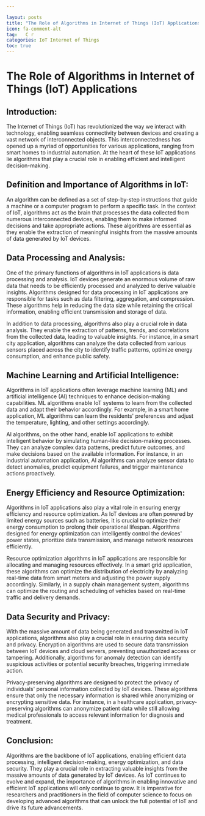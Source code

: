 ```yaml
---

layout: posts
title: "The Role of Algorithms in Internet of Things (IoT) Applications"
icon: fa-comment-alt
tag:   C r
categories: IoT Internet of Things
toc: true
---
```




# The Role of Algorithms in Internet of Things (IoT) Applications

## Introduction:
The Internet of Things (IoT) has revolutionized the way we interact with technology, enabling seamless connectivity between devices and creating a vast network of interconnected objects. This interconnectedness has opened up a myriad of opportunities for various applications, ranging from smart homes to industrial automation. At the heart of these IoT applications lie algorithms that play a crucial role in enabling efficient and intelligent decision-making.

## Definition and Importance of Algorithms in IoT:
An algorithm can be defined as a set of step-by-step instructions that guide a machine or a computer program to perform a specific task. In the context of IoT, algorithms act as the brain that processes the data collected from numerous interconnected devices, enabling them to make informed decisions and take appropriate actions. These algorithms are essential as they enable the extraction of meaningful insights from the massive amounts of data generated by IoT devices.

## Data Processing and Analysis:
One of the primary functions of algorithms in IoT applications is data processing and analysis. IoT devices generate an enormous volume of raw data that needs to be efficiently processed and analyzed to derive valuable insights. Algorithms designed for data processing in IoT applications are responsible for tasks such as data filtering, aggregation, and compression. These algorithms help in reducing the data size while retaining the critical information, enabling efficient transmission and storage of data.

In addition to data processing, algorithms also play a crucial role in data analysis. They enable the extraction of patterns, trends, and correlations from the collected data, leading to valuable insights. For instance, in a smart city application, algorithms can analyze the data collected from various sensors placed across the city to identify traffic patterns, optimize energy consumption, and enhance public safety.

## Machine Learning and Artificial Intelligence:
Algorithms in IoT applications often leverage machine learning (ML) and artificial intelligence (AI) techniques to enhance decision-making capabilities. ML algorithms enable IoT systems to learn from the collected data and adapt their behavior accordingly. For example, in a smart home application, ML algorithms can learn the residents' preferences and adjust the temperature, lighting, and other settings accordingly.

AI algorithms, on the other hand, enable IoT applications to exhibit intelligent behavior by simulating human-like decision-making processes. They can analyze complex data patterns, predict future outcomes, and make decisions based on the available information. For instance, in an industrial automation application, AI algorithms can analyze sensor data to detect anomalies, predict equipment failures, and trigger maintenance actions proactively.

## Energy Efficiency and Resource Optimization:
Algorithms in IoT applications also play a vital role in ensuring energy efficiency and resource optimization. As IoT devices are often powered by limited energy sources such as batteries, it is crucial to optimize their energy consumption to prolong their operational lifespan. Algorithms designed for energy optimization can intelligently control the devices' power states, prioritize data transmission, and manage network resources efficiently.

Resource optimization algorithms in IoT applications are responsible for allocating and managing resources effectively. In a smart grid application, these algorithms can optimize the distribution of electricity by analyzing real-time data from smart meters and adjusting the power supply accordingly. Similarly, in a supply chain management system, algorithms can optimize the routing and scheduling of vehicles based on real-time traffic and delivery demands.

## Data Security and Privacy:
With the massive amount of data being generated and transmitted in IoT applications, algorithms also play a crucial role in ensuring data security and privacy. Encryption algorithms are used to secure data transmission between IoT devices and cloud servers, preventing unauthorized access or tampering. Additionally, algorithms for anomaly detection can identify suspicious activities or potential security breaches, triggering immediate action.

Privacy-preserving algorithms are designed to protect the privacy of individuals' personal information collected by IoT devices. These algorithms ensure that only the necessary information is shared while anonymizing or encrypting sensitive data. For instance, in a healthcare application, privacy-preserving algorithms can anonymize patient data while still allowing medical professionals to access relevant information for diagnosis and treatment.

## Conclusion:
Algorithms are the backbone of IoT applications, enabling efficient data processing, intelligent decision-making, energy optimization, and data security. They play a crucial role in extracting valuable insights from the massive amounts of data generated by IoT devices. As IoT continues to evolve and expand, the importance of algorithms in enabling innovative and efficient IoT applications will only continue to grow. It is imperative for researchers and practitioners in the field of computer science to focus on developing advanced algorithms that can unlock the full potential of IoT and drive its future advancements.